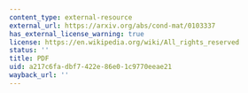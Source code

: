 ```yaml
---
content_type: external-resource
external_url: https://arxiv.org/abs/cond-mat/0103337
has_external_license_warning: true
license: https://en.wikipedia.org/wiki/All_rights_reserved
status: ''
title: PDF
uid: a217c6fa-dbf7-422e-86e0-1c9770eeae21
wayback_url: ''
---
```

